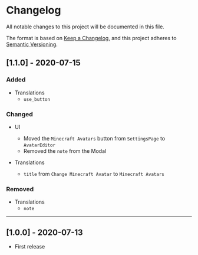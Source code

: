 # Changelog

All notable changes to this project will be documented in this file.

The format is based on [Keep a Changelog](https://keepachangelog.com/en/1.0.0/),
and this project adheres to [Semantic Versioning](https://semver.org/spec/v2.0.0.html).

## [1.1.0] - 2020-07-15

### Added

- Translations
  - `use_button`

### Changed

- UI
  - Moved the `Minecraft Avatars` button from `SettingsPage` to `AvatarEditor`
  - Removed the `note` from the Modal

- Translations
  - `title` from `Change Minecraft Avatar` to `Minecraft Avatars`

### Removed

- Translations
  - `note`

---

## [1.0.0] - 2020-07-13

- First release
